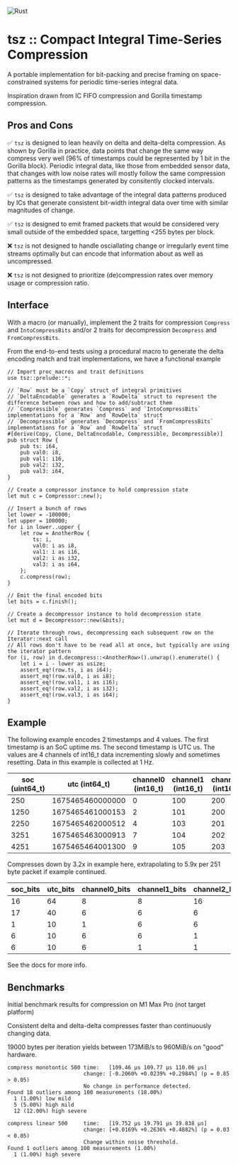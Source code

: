 ![Rust](https://github.com/qsib-cbie/tsz/actions/workflows/rust.yml/badge.svg)


# tsz :: Compact Integral Time-Series Compression

A portable implementation for bit-packing and precise framing on space-constrained systems for periodic time-series integral data.

Inspiration drawn from IC FIFO compression and Gorilla timestamp compression.

## Pros and Cons

✅ `tsz` is designed to lean heavily on delta and delta-delta compression. As shown by Gorilla in practice, data points that change the same way compress very well (96% of timestamps could be represented by 1 bit in the Gorilla block).
Periodic integral data, like those from embedded sensor data, that changes with low noise rates will mostly follow the same compression patterns as the timestamps generated by consitently clocked intervals.

✅ `tsz` is designed to take advantage of the integral data patterns produced by ICs that generate consistent bit-width integral data over time with similar magnitudes of change.

✅ `tsz` is designed to emit framed packets that would be considered very small outside of the embedded space, targetting <255 bytes per block.

❌ `tsz` is not designed to handle osciallating change or irregularly event time streams optimally but can encode that information about as well as uncompressed.

❌ `tsz` is not designed to prioritize (de)compression rates over memory usage or compression ratio.

## Interface

With a macro (or manually), implement the 2 traits for compression `Compress` and `IntoCompressBits` and/or 2 traits for decompression `Decompress` and `FromCompressBits`.

From the end-to-end tests using a procedural macro to generate the delta encoding match and trait implementations, we have a functional example

```
// Import proc_macros and trait definitions
use tsz::prelude::*;

// `Row` must be a `Copy` struct of integral primitives
// `DeltaEncodable` generates a `RowDelta` struct to represent the difference between rows and how to add/subtract them
// `Compressible` generates `Compress` and `IntoCompressBits` implementations for a `Row` and `RowDelta` struct
// `Decompressible` generates `Decompress` and `FromCompressBits` implementations for a `Row` and `RowDelta` struct
#[derive(Copy, Clone, DeltaEncodable, Compressible, Decompressible)]
pub struct Row {
    pub ts: i64,
    pub val0: i8,
    pub val1: i16,
    pub val2: i32,
    pub val3: i64,
}

// Create a compressor instance to hold compression state
let mut c = Compressor::new();

// Insert a bunch of rows
let lower = -100000;
let upper = 100000;
for i in lower..upper {
    let row = AnotherRow {
        ts: i,
        val0: i as i8,
        val1: i as i16,
        val2: i as i32,
        val3: i as i64,
    };
    c.compress(row);
}

// Emit the final encoded bits
let bits = c.finish();

// Create a decompressor instance to hold decompression state
let mut d = Decompressor::new(&bits);

// Iterate through rows, decompressing each subsequent row on the Iterator::next call
// All rows don't have to be read all at once, but typically are using the iterator pattern
for (i, row) in d.decompress::<AnotherRow>().unwrap().enumerate() {
    let i = i - lower as usize;
    assert_eq!(row.ts, i as i64);
    assert_eq!(row.val0, i as i8);
    assert_eq!(row.val1, i as i16);
    assert_eq!(row.val2, i as i32);
    assert_eq!(row.val3, i as i64);
}
```


## Example

The following example encodes 2 timestamps and 4 values. The first timestamp is an SoC uptime ms. The second timestamp is UTC us. The values are 4 channels of int16_t data incrementing slowly and sometimes resetting. Data in this example is collected at 1 Hz.

| soc (uint64_t) | utc (int64_t) | channel0 (int16_t) | channel1 (int16_t) | channel2 (int16_t) | channel3 (int16_t) |
| --- | --- | -------- | -------- | -------- | -------- |
| 250 | 1675465460000000 | 0 | 100 | 200 | 300 |
| 1250 | 1675465461000153 | 2 | 101 | 200 | 299 |
| 2250 | 1675465462000512 | 4 | 103 | 201 | 301 |
| 3251 | 1675465463000913 | 7 | 104 | 202 | 302 |
| 4251 | 1675465464001300 | 9 | 105 | 203 | 303 |

Compresses down by 3.2x in example here, extrapolating to 5.9x per 251 byte packet if example continued.

| soc_bits | utc_bits | channel0_bits | channel1_bits | channel2_bits | channel3_bits |
| --- | --- | -------- | -------- | -------- | -------- |
| 16  | 64 | 8 | 8 | 16 | 16 |
| 17 | 40 | 6 | 6 | 6 | 1 | 6 |
| 1 | 10 | 1 | 6 | 6 | 6 |
| 6 | 10  | 6 | 6 | 1 | 6 |
| 6 | 10 | 6 | 1 | 1 | 1 |

See the docs for more info.

## Benchmarks

Initial benchmark results for compression on M1 Max Pro (not target platform)

Consistent delta and delta-delta compresses faster than continuously changing data.

19000 bytes per iteration yields between 173MiB/s to 960MiB/s on "good" hardware.

```
compress monotontic 500 time:   [109.46 µs 109.77 µs 110.06 µs]
                        change: [-0.2060% +0.0239% +0.2984%] (p = 0.85 > 0.05)
                        No change in performance detected.
Found 18 outliers among 100 measurements (18.00%)
  1 (1.00%) low mild
  5 (5.00%) high mild
  12 (12.00%) high severe

compress linear 500     time:   [19.752 µs 19.791 µs 19.838 µs]
                        change: [+0.0169% +0.2636% +0.4882%] (p = 0.03 < 0.05)
                        Change within noise threshold.
Found 1 outliers among 100 measurements (1.00%)
  1 (1.00%) high severe
```